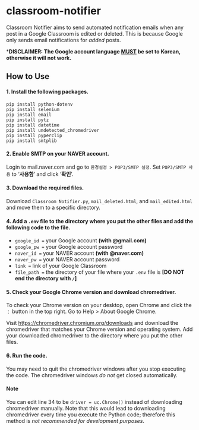 # classroom-notifier
Classroom Notifier aims to send automated notification emails when any post in a Google Classroom is edited or deleted. This is because Google only sends email notifications for *added* posts.

***DISCLAIMER: The Google account language <ins>MUST</ins> be set to Korean, otherwise it will not work.**

## How to Use
#### 1. Install the following packages.
```
pip install python-dotenv
pip install selenium
pip install email
pip install pytz
pip install datetime
pip install undetected_chromedriver
pip install pyperclip
pip install smtplib
```

#### 2. Enable SMTP on your NAVER account.
Login to mail.naver.com and go to `환경설정 > POP3/SMTP 설정`. Set `POP3/SMTP 사용` to ‘**사용함**’ and click ‘**확인**’.

#### 3. Download the required files.
Download `Classroom Notifier.py`, `mail_deleted.html`, and `mail_edited.html` and move them to a specific directory.

#### 4. Add a `.env` file to the directory where you put the other files and add the following code to the file.
* `google_id =` your Google account **(with @gmail.com)**
* `google_pw =` your Google account password
* `naver_id =` your NAVER account **(with @naver.com)**
* `naver_pw =` your NAVER account password
* `link =` link of your Google Classroom
* `file_path =` the directory of your file where your `.env` file is **[DO NOT end the directory with `/`]**

#### 5. Check your Google Chrome version and download chromedriver.
To check your Chrome version on your desktop, open Chrome and click the `⋮` button in the top right. Go to Help > About Google Chrome.

Visit https://chromedriver.chromium.org/downloads and download the chromedriver that matches your Chrome version and operating system. Add your downloaded chromedriver to the directory where you put the other files.

#### 6. Run the code.
You may need to quit the chromedriver windows after you stop executing the code. The chromedriver windows *do not* get closed automatically.

#### Note
You can edit line 34 to be `driver = uc.Chrome()` instead of downloading chromedriver manually. Note that this would lead to downloading chromedriver every time you execute the Python code; therefore this method is *not recommended for development purposes*.
